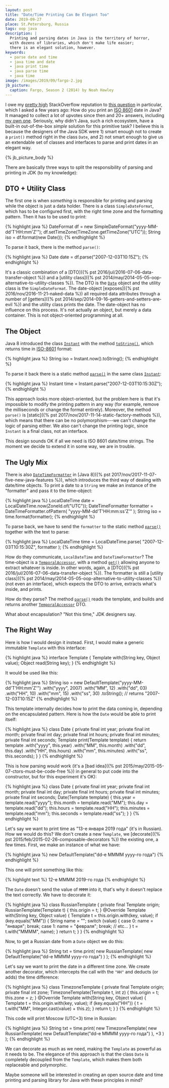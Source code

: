 ```yaml
---
layout: post
title: "Date/Time Printing Can Be Elegant Too"
date: 2019-09-27
place: St.Petersburg, Russia
tags: oop java
description: |
  Printing and parsing dates in Java is the territory of horror,
  with dozens of libraries, which don't make life easier;
  there is an elegant solution, however.
keywords:
  - parse date and time
  - java time and date
  - java print time
  - java parse time
  - java time
image: /images/2019/09/fargo-2.jpg
jb_picture:
  caption: Fargo, Season 2 (2014) by Noah Hawley
---
```


I owe my [pretty high](https://stackoverflow.com/users/187141/yegor256)
StackOverflow reputation to [this question](https://stackoverflow.com/questions/3914404)
in particular, which I asked a few years ago: How do you print an
[ISO 8601](https://en.wikipedia.org/wiki/ISO_8601) date in Java?
It managed to collect a lot of upvotes since then and 20+ answers, including
[my own one](https://stackoverflow.com/a/14274358/187141). Seriously,
why didn't Java, such a rich ecosystem, have a built-in out-of-the-box _simple_
solution for this primitive task? I believe this is because the designers
of the Java SDK were 1) smart enough not to create a `print()` method right in the
class `Date`, and 2) not smart enough to give us an extendable set of classes
and interfaces to parse and print dates in an elegant way.

<!--more-->

{% jb_picture_body %}

There are basically three ways to split the responsibility
of parsing and printing in JDK (to my knowledge):

## DTO + Utility Class

The first one is when _something_ is responsible for printing and parsing
while the object is just a data holder.
There is a class `SimpleDateFormat`, which
has to be configured first, with the right time zone and the formatting pattern.
Then it has to be used to print:

{% highlight java %}
DateFormat df = new SimpleDateFormat("yyyy-MM-dd'T'HH:mm'Z'");
df.setTimeZone(TimeZone.getTimeZone("UTC"));
String iso = df.format(new Date());
{% endhighlight %}

To parse it back, there is the method `parse()`:

{% highlight java %}
Date date = df.parse("2007-12-03T10:15Z");
{% endhighlight %}

It's a classic combination of a
[DTO]({% pst 2016/jul/2016-07-06-data-transfer-object %})
and a
[utility class]({% pst 2014/may/2014-05-05-oop-alternative-to-utility-classes %}).
The DTO is the [`Date`](https://docs.oracle.com/javase/8/docs/api/java/util/Date.html)
object and the utility class is the `SimpleDateFormat`. The date-object
[exposes]({% pst 2016/nov/2016-11-21-naked-data %})
all required data attributes through a number of
[getters]({% pst 2014/sep/2014-09-16-getters-and-setters-are-evil %}) and the utility
class prints the date. The date-object has no influence on this process.
It's not actually an object, but merely a data container.
This is not object-oriented programming at all.

## The Object

Java 8 introduced the class [`Instant`](https://docs.oracle.com/javase/8/docs/api/java/time/Instant.html)
with the method [`toString()`](https://docs.oracle.com/javase/8/docs/api/java/time/Instant.html#toString--),
which returns time in
[ISO-8601](https://en.wikipedia.org/wiki/ISO_8601) format:

{% highlight java %}
String iso = Instant.now().toString();
{% endhighlight %}

To parse it back there is a static method
[`parse()`](https://docs.oracle.com/javase/8/docs/api/java/time/Instant.html#parse-java.lang.CharSequence-)
in the same class [`Instant`](https://docs.oracle.com/javase/8/docs/api/java/time/Instant.html):

{% highlight java %}
Instant time = Instant.parse("2007-12-03T10:15:30Z");
{% endhighlight %}

This approach looks more object-oriented, but
the problem here is that it's impossible to modify the printing
pattern in any way (for example, remove the milliseconds or
change the format entirely). Moreover, the method `parse()` is
[static]({% pst 2017/nov/2017-11-14-static-factory-methods %}),
which means that there can be no polymorphism---we can't change the
logic of parsing either. We also can't change the printing logic,
since `Instant` is a final class, not an interface.

This design sounds OK if all we need is ISO 8601 date/time strings.
The moment we decide to extend it in some way, we are in trouble.

## The Ugly Mix

There is also
[`DateTimeFormatter`](https://docs.oracle.com/javase/8/docs/api/java/time/format/DateTimeFormatter.html)
in [Java 8]({% pst 2017/nov/2017-11-07-five-new-java-features %}),
which introduces the third way of dealing with date/time objects.
To print a date to a `String` we make an instance of the "formatter" and
pass it to the time-object:

{% highlight java %}
LocalDateTime date = LocalDateTime.now(ZoneId.of("UTC"));
DateTimeFormatter formatter = DateTimeFormatter.ofPattern(
  "yyyy-MM-dd'T'HH:mm:ss'Z'"
);
String iso = time.format(formatter);
{% endhighlight %}

To parse back, we have to send the `formatter` to the static method
[`parse()`](https://docs.oracle.com/javase/8/docs/api/java/time/LocalDate.html#parse-java.lang.CharSequence-java.time.format.DateTimeFormatter-)
together with the text to parse:

{% highlight java %}
LocalDateTime time = LocalDateTime.parse(
  "2007-12-03T10:15:30Z", formatter
);
{% endhighlight %}

How do they communicate, `LocalDateTime` and `DateTimeFormatter`?
The time-object is a
[`TemporalAccessor`](https://docs.oracle.com/javase/8/docs/api/java/time/temporal/TemporalAccessor.html),
with a method [`get()`](https://docs.oracle.com/javase/8/docs/api/java/time/temporal/TemporalAccessor.html#get-java.time.temporal.TemporalField-)
allowing anyone to extract whatever is inside. In other words, again, a
[DTO]({% pst 2016/jul/2016-07-06-data-transfer-object %}).
The formatter is still a
[utility class]({% pst 2014/may/2014-05-05-oop-alternative-to-utility-classes %}) (not even an interface),
which expects the DTO to arrive, extracts what's inside, and prints.

How do they parse? The method
[`parse()`](https://docs.oracle.com/javase/8/docs/api/java/time/format/DateTimeFormatter.html#parse-java.lang.CharSequence-)
reads the template, and builds and returns another
[`TemporalAccessor`](https://docs.oracle.com/javase/8/docs/api/java/time/temporal/TemporalAccessor.html)
DTO.

What about encapsulation? "Not this time," JDK designers say.

## The Right Way

Here is how I would design it instead. First, I would make a generic
immutable `Template` with this interface:

{% highlight java %}
interface Template {
  Template with(String key, Object value);
  Object read(String key);
}
{% endhighlight %}

It would be used like this:

{% highlight java %}
String iso = new DefaultTemplate("yyyy-MM-dd'T'HH:mm'Z'")
  .with("yyyy", 2007)
  .with("MM", 12)
  .with("dd", 03)
  .with("HH", 10)
  .with("mm", 15)
  .with("ss", 30)
  .toString(); // returns "2007-12-03T10:15Z"
{% endhighlight %}

This template internally decides how to print the data coming in,
depending on the encapsulated pattern. Here is how the `Date` would be
able to print itself:

{% highlight java %}
class Date {
  private final int year;
  private final int month;
  private final int day;
  private final int hours;
  private final int minutes;
  private final int seconds;
  Template print(Template template) {
    return template
      .with("yyyy", this.year)
      .with("MM", this.month)
      .with("dd", this.day)
      .with("HH", this.hours)
      .with("mm", this.minutes)
      .with("ss", this.seconds);
  }
}
{% endhighlight %}

This is how parsing would work
(it's a [bad idea]({% pst 2015/may/2015-05-07-ctors-must-be-code-free %})
in general to put code into the constructor, but for this experiment it's OK):

{% highlight java %}
class Date {
  private final int year;
  private final int month;
  private final int day;
  private final int hours;
  private final int minutes;
  private final int seconds;
  Date(Template template) {
    this.year = template.read("yyyy");
    this.month = template.read("MM");
    this.day = template.read("dd");
    this.hours = template.read("HH");
    this.minutes = template.read("mm");
    this.seconds = template.read("ss");
  }
}
{% endhighlight %}

Let's say we want to print time as "13-е января 2019 года" (it's in Russian).
How we would do this? We don't create a new `Template`, we
[decorate]({% pst 2015/feb/2015-02-26-composable-decorators %}) the
existing one, a few times. First, we make an instance of what we have:

{% highlight java %}
new DefaultTemplate("dd-е MMMM yyyy-го года")
{% endhighlight %}

This one will print something like this:

{% highlight text %}
12-е MMMM 2019-го года
{% endhighlight %}

The `Date` doesn't send the value of `MMMM` into it, that's why it doesn't
replace the text correctly. We have to decorate it:

{% highlight java %}
class RussianTemplate {
  private final Template origin;
  RussianTemplate(Template t) {
    this.origin = t;
  }
  @Override
  Template with(String key, Object value) {
    Template t = this.origin.with(key, value);
    if (key.equals("MM")) {
      String name = "";
      switch (value) {
      case 0:
        name = "января";
        break;
      case 1:
        name = "февраля";
        break;
        // etc...
      }
      t = t.with("MMMM", name);
    }
    return t;
  }
}
{% endhighlight %}

Now, to get a Russian date from a `Date` object we do this:

{% highlight java %}
String txt = time.print(
  new RussianTemplate(
    new DefaultTemplate("dd-е MMMM yyyy-го года")
  )
);
{% endhighlight %}

Let's say we want to print the date in a different time zone. We create another
decorator, which intercepts the call with the `"HH"` and deducts (or adds)
the time difference:

{% highlight java %}
class TimezoneTemplate {
  private final Template origin;
  private final int zone;
  TimezoneTemplate(Template t, int z) {
    this.origin = t;
    this.zone = z;
  }
  @Override
  Template with(String key, Object value) {
    Template t = this.origin.with(key, value);
    if (key.equals("HH")) {
      t = t.with("MM", Integer.cast(value) + this.z);
    }
    return t;
  }
}
{% endhighlight %}

This code will print Moscow (UTC+3) time in Russian:

{% highlight java %}
String txt = time.print(
  new TimezoneTemplate(
    new RussianTemplate(
      new DefaultTemplate("dd-е MMMM yyyy-го года")
    ),
    +3
  )
);
{% endhighlight %}

We can decorate as much as we need, making the `Template` as powerful
as it needs to be. The elegance of this approach is that the class
`Date` is completely decoupled from the `Template`, which makes them
both replaceable and polymorphic.

Maybe someone will be interested in creating an open source
date and time printing and parsing library for Java with these
principles in mind?


